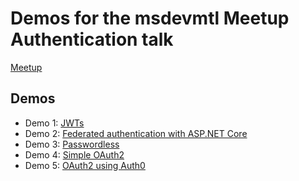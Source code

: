 # Demos for the msdevmtl Meetup Authentication talk

[Meetup](https://www.meetup.com/msdevmtl/events/234230485/)

## Demos

* Demo 1: [JWTs](demo1_jwts)
* Demo 2: [Federated authentication with ASP.NET Core](demo2_federated-authn)
* Demo 3: [Passwordless](demo3_passwordless)
* Demo 4: [Simple OAuth2](demo4_simple-oauth2)
* Demo 5: [OAuth2 using Auth0](demo5_oauth2-using-auth0)
